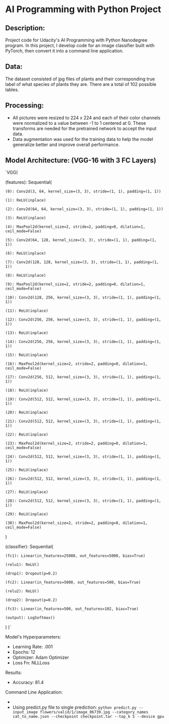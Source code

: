 # AI Programming with Python Project

## Description:
Project code for Udacity's AI Programming with Python Nanodegree program. In this project, I develop code for an image classifier built with PyTorch, then convert it into a command line application. 

## Data:
The dataset consisted of jpg files of plants and their corresponding true label of what species of plants they are. There are a total of 102 possible lables. 

## Processing:

* All pictures were resized to 224 x 224 and each of their color channels were normalized to a value between -1 to 1 centered at 0. These transforms are needed for the pretrained network to accept the input data.
* Data augmentation was used for the training data to help the model generalize better and improve overall performance. 

## Model Architecture: (VGG-16 with 3 FC Layers)

`VGG(

  (features): Sequential(
  
    (0): Conv2d(3, 64, kernel_size=(3, 3), stride=(1, 1), padding=(1, 1))
    
    (1): ReLU(inplace)
    
    (2): Conv2d(64, 64, kernel_size=(3, 3), stride=(1, 1), padding=(1, 1))
    
    (3): ReLU(inplace)
    
    (4): MaxPool2d(kernel_size=2, stride=2, padding=0, dilation=1, ceil_mode=False)
    
    (5): Conv2d(64, 128, kernel_size=(3, 3), stride=(1, 1), padding=(1, 1))
    
    (6): ReLU(inplace)
    
    (7): Conv2d(128, 128, kernel_size=(3, 3), stride=(1, 1), padding=(1, 1))
    
    (8): ReLU(inplace)
    
    (9): MaxPool2d(kernel_size=2, stride=2, padding=0, dilation=1, ceil_mode=False)
    
    (10): Conv2d(128, 256, kernel_size=(3, 3), stride=(1, 1), padding=(1, 1))
    
    (11): ReLU(inplace)
    
    (12): Conv2d(256, 256, kernel_size=(3, 3), stride=(1, 1), padding=(1, 1))
    
    (13): ReLU(inplace)
    
    (14): Conv2d(256, 256, kernel_size=(3, 3), stride=(1, 1), padding=(1, 1))
    
    (15): ReLU(inplace)
    
    (16): MaxPool2d(kernel_size=2, stride=2, padding=0, dilation=1, ceil_mode=False)
    
    (17): Conv2d(256, 512, kernel_size=(3, 3), stride=(1, 1), padding=(1, 1))
    
    (18): ReLU(inplace)
    
    (19): Conv2d(512, 512, kernel_size=(3, 3), stride=(1, 1), padding=(1, 1))
    
    (20): ReLU(inplace)
    
    (21): Conv2d(512, 512, kernel_size=(3, 3), stride=(1, 1), padding=(1, 1))
    
    (22): ReLU(inplace)
    
    (23): MaxPool2d(kernel_size=2, stride=2, padding=0, dilation=1, ceil_mode=False)
    
    (24): Conv2d(512, 512, kernel_size=(3, 3), stride=(1, 1), padding=(1, 1))
    
    (25): ReLU(inplace)
    
    (26): Conv2d(512, 512, kernel_size=(3, 3), stride=(1, 1), padding=(1, 1))
    
    (27): ReLU(inplace)
    
    (28): Conv2d(512, 512, kernel_size=(3, 3), stride=(1, 1), padding=(1, 1))
    
    (29): ReLU(inplace)
    
    (30): MaxPool2d(kernel_size=2, stride=2, padding=0, dilation=1, ceil_mode=False)
    
  )
  
  (classifier): Sequential(
  
    (fc1): Linear(in_features=25088, out_features=5000, bias=True)
    
    (relu1): ReLU()
    
    (drop1): Dropout(p=0.2)
    
    (fc2): Linear(in_features=5000, out_features=500, bias=True)
    
    (relu2): ReLU()
    
    (drop2): Dropout(p=0.2)
    
    (fc3): Linear(in_features=500, out_features=102, bias=True)
    
    (output): LogSoftmax()
  )
)`

Model's Hyperparameters:

* Learning Rate: .001
* Epochs: 12
* Optimizer: Adam Optimizer
* Loss Fn: NLLLoss

Results:

* Accuracy: 81.4

Command Line Application:

* 
* Using predict.py file to single prediction:
```python predict.py --input_image flowers/valid/1/image_06739.jpg --category_names cat_to_name.json --checkpoint checkpoint.tar --top_k 5 --device gpu```



